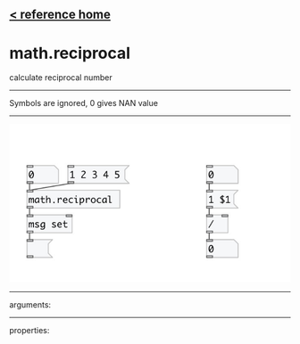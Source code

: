 [< reference home](index.html)
---

# math.reciprocal


calculate reciprocal number

---

Symbols are ignored, 0 gives NAN value
<br>


---


![example](examples/math.reciprocal-example.jpg)

---
arguments:


---
properties:


